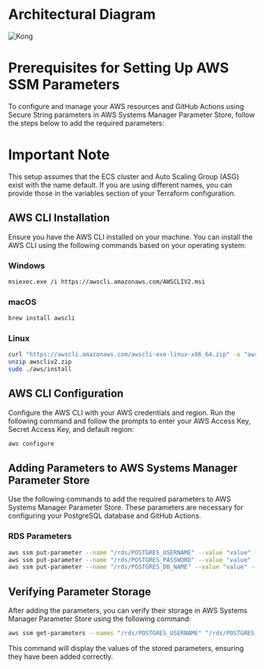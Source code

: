 # Architectural Diagram

![Kong](https://github.com/user-attachments/assets/3dda9db7-cf8e-4cd2-a507-4e50f9252ffe)

# Prerequisites for Setting Up AWS SSM Parameters

To configure and manage your AWS resources and GitHub Actions using Secure String parameters in AWS Systems Manager Parameter Store, follow the steps below to add the required parameters:

# Important Note

This setup assumes that the ECS cluster and Auto Scaling Group (ASG) exist with the name default. If you are using different names, you can provide those in the variables section of your Terraform configuration.

## AWS CLI Installation

Ensure you have the AWS CLI installed on your machine. You can install the AWS CLI using the following commands based on your operating system:

### Windows
```sh
msiexec.exe /i https://awscli.amazonaws.com/AWSCLIV2.msi
```

### macOS
```sh
brew install awscli
```

### Linux
```sh
curl "https://awscli.amazonaws.com/awscli-exe-linux-x86_64.zip" -o "awscliv2.zip"
unzip awscliv2.zip
sudo ./aws/install
```

## AWS CLI Configuration

Configure the AWS CLI with your AWS credentials and region. Run the following command and follow the prompts to enter your AWS Access Key, Secret Access Key, and default region:

```sh
aws configure
```

## Adding Parameters to AWS Systems Manager Parameter Store

Use the following commands to add the required parameters to AWS Systems Manager Parameter Store. These parameters are necessary for configuring your PostgreSQL database and GitHub Actions.

### RDS Parameters

```sh
aws ssm put-parameter --name "/rds/POSTGRES_USERNAME" --value "value" --type "SecureString"
aws ssm put-parameter --name "/rds/POSTGRES_PASSWORD" --value "value" --type "SecureString"
aws ssm put-parameter --name "/rds/POSTGRES_DB_NAME" --value "value" --type "SecureString"
```

## Verifying Parameter Storage

After adding the parameters, you can verify their storage in AWS Systems Manager Parameter Store using the following command:

```sh
aws ssm get-parameters --names "/rds/POSTGRES_USERNAME" "/rds/POSTGRES_PASSWORD" "/rds/POSTGRES_DB_NAME" --with-decryption
```

This command will display the values of the stored parameters, ensuring they have been added correctly.
